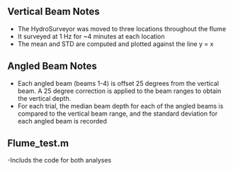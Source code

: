 ## Vertical Beam Notes
- The HydroSurveyor was moved to three locations throughout the flume
- It surveyed at 1 Hz for ~4 minutes at each location
- The mean and STD are computed and plotted against the line y = x

## Angled Beam Notes
- Each angled beam (beams 1-4) is offset 25 degrees from the vertical beam. A 25 degree correction is applied to the beam ranges to obtain the vertical depth.
- For each trial, the median beam depth for each of the angled beams is compared to the vertical beam range, and the standard deviation for each angled beam is recorded

## Flume_test.m
-Includs the code for both analyses


  

